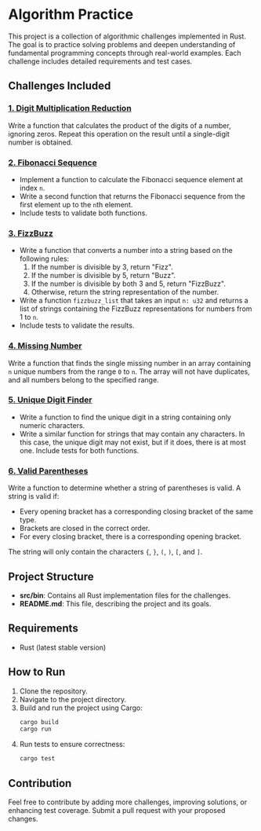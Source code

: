 # Algorithm Practice

This project is a collection of algorithmic challenges implemented in Rust. The goal is to practice solving problems and deepen understanding of fundamental programming concepts through real-world examples. Each challenge includes detailed requirements and test cases.

## Challenges Included

### [1. **Digit Multiplication Reduction**](src/bin/digit_product.rs)

Write a function that calculates the product of the digits of a number, ignoring zeros. Repeat this operation on the result until a single-digit number is obtained.

### [2. **Fibonacci Sequence**](src/bin/fibonacci.rs)

- Implement a function to calculate the Fibonacci sequence element at index `n`.
- Write a second function that returns the Fibonacci sequence from the first element up to the `n`th element.
- Include tests to validate both functions.

### [3. **FizzBuzz**](src/bin/fizzbuzz.rs)
- Write a function that converts a number into a string based on the following rules:
    1. If the number is divisible by 3, return "Fizz".
    2. If the number is divisible by 5, return "Buzz".
    3. If the number is divisible by both 3 and 5, return "FizzBuzz".
    4. Otherwise, return the string representation of the number.
- Write a function `fizzbuzz_list` that takes an input `n: u32` and returns a list of strings containing the FizzBuzz representations for numbers from 1 to `n`.
- Include tests to validate the results.

### [4. **Missing Number**](src/bin/missing_number.rs)
Write a function that finds the single missing number in an array containing `n` unique numbers from the range `0` to `n`. The array will not have duplicates, and all numbers belong to the specified range.

### [5. **Unique Digit Finder**](src/bin/unique_digit.rs)
- Write a function to find the unique digit in a string containing only numeric characters.
- Write a similar function for strings that may contain any characters. In this case, the unique digit may not exist, but if it does, there is at most one. Include tests for both functions.

### [6. **Valid Parentheses**](src/bin/validate_parentheses.rs)
Write a function to determine whether a string of parentheses is valid. A string is valid if:
- Every opening bracket has a corresponding closing bracket of the same type.
- Brackets are closed in the correct order.
- For every closing bracket, there is a corresponding opening bracket.

The string will only contain the characters `{`, `}`, `(`, `)`, `[`, and `]`.

## Project Structure
- **src/bin**: Contains all Rust implementation files for the challenges.
- **README.md**: This file, describing the project and its goals.

## Requirements
- Rust (latest stable version)

## How to Run
1. Clone the repository.
2. Navigate to the project directory.
3. Build and run the project using Cargo:
   ```bash
   cargo build
   cargo run
   ```
4. Run tests to ensure correctness:
   ```bash
   cargo test
   ```

## Contribution
Feel free to contribute by adding more challenges, improving solutions, or enhancing test coverage. Submit a pull request with your proposed changes.
